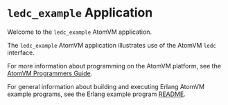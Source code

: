 # `ledc_example` Application

Welcome to the `ledc_example` AtomVM application.

The `ledc_example` AtomVM application illustrates use of the AtomVM `ledc` interface.

For more information about programming on the AtomVM platform, see the [AtomVM Programmers Guide](https://doc.atomvm.net/programmers-guide.html).

For general information about building and executing Erlang AtomVM example programs, see the Erlang example program [README](../README.md).
